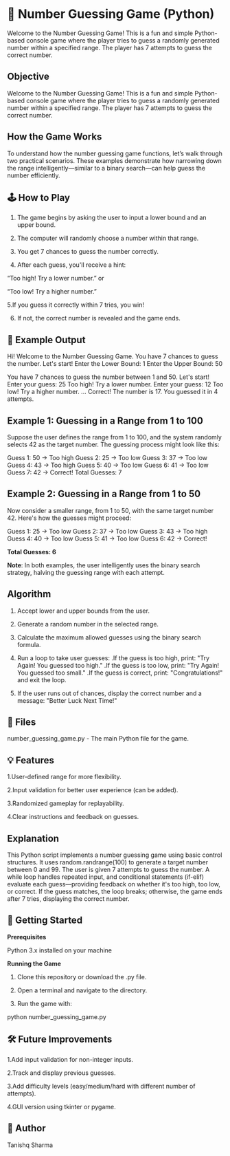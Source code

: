 # 🎯 Number Guessing Game (Python)

Welcome to the Number Guessing Game! This is a fun and simple Python-based console game where the player tries to guess a randomly generated number within a specified range. The player has 7 attempts to guess the correct number.

## Objective

Welcome to the Number Guessing Game! This is a fun and simple Python-based console game where the player tries to guess a randomly generated number within a specified range. The player has 7 attempts to guess the correct number.

## How the Game Works

To understand how the number guessing game functions, let’s walk through two practical scenarios. These examples demonstrate how narrowing down the range intelligently—similar to a binary search—can help guess the number efficiently.

## 🕹️ How to Play

1. The game begins by asking the user to input a lower bound and an upper bound.

2. The computer will randomly choose a number within that range.

3. You get 7 chances to guess the number correctly.

4. After each guess, you'll receive a hint:

  “Too high! Try a lower number.” or

  “Too low! Try a higher number.”

5.If you guess it correctly within 7 tries, you win!

6. If not, the correct number is revealed and the game ends.

## 📌 Example Output

Hi! Welcome to the Number Guessing Game.
You have 7 chances to guess the number. Let's start!
Enter the Lower Bound: 1
Enter the Upper Bound: 50

You have 7 chances to guess the number between 1 and 50. Let's start!
Enter your guess: 25
Too high! Try a lower number.
Enter your guess: 12
Too low! Try a higher number.
...
Correct! The number is 17. You guessed it in 4 attempts.

## Example 1: Guessing in a Range from 1 to 100

Suppose the user defines the range from 1 to 100, and the system randomly selects 42 as the target number. The guessing process might look like this:

Guess 1: 50 → Too high
Guess 2: 25 → Too low
Guess 3: 37 → Too low
Guess 4: 43 → Too high
Guess 5: 40 → Too low
Guess 6: 41 → Too low
Guess 7: 42 → Correct!
Total Guesses: 7

## Example 2: Guessing in a Range from 1 to 50

Now consider a smaller range, from 1 to 50, with the same target number 42. Here's how the guesses might proceed:

Guess 1: 25 → Too low
Guess 2: 37 → Too low
Guess 3: 43 → Too high
Guess 4: 40 → Too low
Guess 5: 41 → Too low
Guess 6: 42 → Correct!

**Total Guesses: 6**

**Note**: In both examples, the user intelligently uses the binary search strategy, halving the guessing range with each attempt.

## Algorithm

1. Accept lower and upper bounds from the user.

2. Generate a random number in the selected range.

3. Calculate the maximum allowed guesses using the binary search formula.
4. Run a loop to take user guesses:
   .If the guess is too high, print: "Try Again! You guessed too high."
   .If the guess is too low, print: "Try Again! You guessed too small."
   .If the guess is correct, print: "Congratulations!" and exit the loop.
5. If the user runs out of chances, display the correct number and a message: "Better Luck Next Time!"

## 📂 Files

number_guessing_game.py - The main Python file for the game.

## 💡 Features

1.User-defined range for more flexibility.

2.Input validation for better user experience (can be added).

3.Randomized gameplay for replayability.

4.Clear instructions and feedback on guesses.

## Explanation

This Python script implements a number guessing game using basic control structures. It uses random.randrange(100) to generate a target number between 0 and 99. The user is given 7 attempts to guess the number. A while loop handles repeated input, and conditional statements (if-elif) evaluate each guess—providing feedback on whether it's too high, too low, or correct. If the guess matches, the loop breaks; otherwise, the game ends after 7 tries, displaying the correct number.

## 🚀 Getting Started

**Prerequisites**

Python 3.x installed on your machine

**Running the Game**

1. Clone this repository or download the .py file.

2. Open a terminal and navigate to the directory.

3. Run the game with:

python number_guessing_game.py

## 🛠️ Future Improvements

1.Add input validation for non-integer inputs.

2.Track and display previous guesses.

3.Add difficulty levels (easy/medium/hard with different number of attempts).

4.GUI version using tkinter or pygame.

## 🙌 Author
Tanishq Sharma
